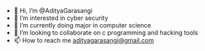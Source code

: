 - 👋 Hi, I’m @AdityaGarasangi
- 👀 I’m interested in cyber security
- 🌱 I’m currently doing major in computer science
- 💞️ I’m looking to collaborate on c programming and hacking tools
- 📫 How to reach me adityagarasangi@gmail.com

<!---
AdityaGarasangi/AdityaGarasangi is a ✨ special ✨ repository because its `README.md` (this file) appears on your GitHub profile.
You can click the Preview link tcybyo take a look at your changes.
--->
